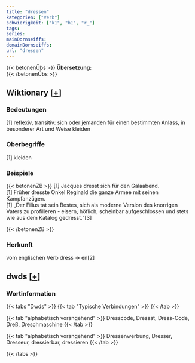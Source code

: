 ```yaml
---
title: "dressen"
kategorien: ["Verb"]
schwierigkeit: ["k1", "h1", "r_"]
tags:
series:
mainDornseiffs:
domainDornseiffs:
url: "dressen"
---
```


{{< betonenÜbs >}}
**Übersetzung:**  
{{< /betonenÜbs >}}

## Wiktionary [[+](https://de.wiktionary.org/wiki/dressen)]

### Bedeutungen
[1] reflexiv, transitiv: sich oder jemanden für einen bestimmten Anlass, in besonderer Art und Weise kleiden  

### Oberbegriffe
[1] kleiden  

### Beispiele
{{< betonenZB >}}
[1] Jacques dresst sich für den Galaabend.  
[1] Früher dresste Onkel Reginald die ganze Armee mit seinen Kampfanzügen.  
[1] „Der Filius tat sein Bestes, sich als moderne Version des knorrigen Vaters zu profilieren - eisern, höflich, scheinbar aufgeschlossen und stets wie aus dem Katalog gedresst.“[3]  

{{< /betonenZB >}}
### Herkunft
vom englischen Verb dress → en[2]  



## dwds [[+](https://www.dwds.de/wb/dressen)]

### Wortinformation
{{< tabs "Dwds" >}}
{{< tab "Typische Verbindungen" >}}
{{< /tab >}}

{{< tab "alphabetisch vorangehend" >}}
Dresscode, Dressat, Dress-Code, Dreß, Dreschmaschine
{{< /tab >}}

{{< tab "alphabetisch vorangehend" >}}
Dressenwerbung, Dresser, Dresseur, dressierbar, dressieren
{{< /tab >}}

{{< /tabs >}}

